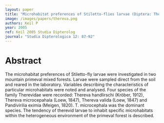 ```yaml
---
layout: paper
title: "Microhabitat preferences of Stiletto-flies larvae (Diptera: Therevidae) in mountain primeval forest"
image: /images/papers/thereva.png
authors: Keil P
year: 2005
ref: Keil 2005 Studia Dipterolog
journal: "Studia Dipterologica 12: 87-92"
---
```


# Abstract

The microhabitat preferences of Stiletto-fly larvae were investigated in two mountain primeval mixed forests. Larvae were sampled direct from the soil and reared in the laboratory. Variables describing the characteristics of particular microhabitats were noted and analysed. Four species of the family Therevidae were recorded: Thereva handlirschi (Kröber, 1912), Thereva microcepahala (Loew, 1847), Thereva valida (Loew, 1847) and Pandivirilia eximia (Meigen, 1820). T. microcephala was the dominant species. The tendency of therevid larvae to inhabit specific microhabitats within the heterogeneous environment of the primeval forest is described.
